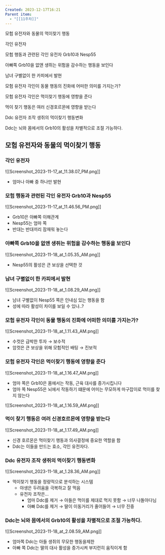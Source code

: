 ```yaml
---
Created: 2023-12-17T16:21
Parent item:
  - "[[11주차]]"
---
```

모험 유전자와 동물의 먹이찾기 행동

각인 유전자

모험 행동과 관련된 각인 유전자 Grb10과 Nesp55

아빠쪽 Grb10을 없앤 생쥐는 위험을 감수하는 행동을 보인다

남녀 구별없이 한 카피에서 발현

모험 유전자 각인이 동물 행동의 진화에 어떠한 의미를 가지는가?

모험 유전자 각인은 먹이찾기 행동에 영향을 준다

먹이 찾기 행동은 여러 신경호르몬에 영향을 받는다

Ddc 유전자 조작 생쥐의 먹이찾기 행동변화

Ddc는 뇌와 몸에서의 Grb10의 활성을 차별적으로 조절 가능하다.

## 모험 유전자와 동물의 먹이찾기 행동

### 각인 유전자

![[Screenshot_2023-11-17_at_11.38.07_PM.png]]

- 엄마나 아빠 중 하나만 발현

### 모험 행동과 관련된 각인 유전자 Grb10과 Nesp55

![[Screenshot_2023-11-17_at_11.46.56_PM.png]]

- Grb10은 아빠쪽 이해관계
- Nesp55는 엄마 쪽
- 반대는 반대끼리 잠재워 놓는다

### 아빠쪽 Grb10을 없앤 생쥐는 위험을 감수하는 행동을 보인다

![[Screenshot_2023-11-18_at_1.05.35_AM.png]]

- Nesp55의 활성은 큰 보상을 선택한 것

### 남녀 구별없이 한 카피에서 발현

![[Screenshot_2023-11-18_at_1.08.29_AM.png]]

- 남녀 구별없이 Nesp55 쪽은 인내심 있는 행동을 함
- 성에 따라 활성이 차이를 보일 수 있나..?

### 모험 유전자 각인이 동물 행동의 진화에 어떠한 의미를 가지는가?

![[Screenshot_2023-11-18_at_1.11.43_AM.png]]

- 수컷은 급박한 투자 → 보수적
- 암컷은 큰 보상을 위해 모험적인 배팅 → 진보적

### 모험 유전자 각인은 먹이찾기 행동에 영향을 준다

![[Screenshot_2023-11-18_at_1.16.47_AM.png]]

- 엄마 쪽은 Grb10은 몸에서는 작동, 근육 대사를 증가시킵니다
- 엄마 쪽 Nesp55은 뇌에서 작동하기 떄문에 어미는 무모하게 마구잡이로 먹이를 찾지 않는다

![[Screenshot_2023-11-18_at_1.16.59_AM.png]]

### 먹이 찾기 행동은 여러 신경호르몬에 영향을 받는다

![[Screenshot_2023-11-18_at_1.17.49_AM.png]]

- 신경 호르몬은 먹이찾기 행동과 의사결정에 중요한 역할을 함
- Ddc는 이들을 만드는 효소, 각인 유전자다.

### Ddc 유전자 조작 생쥐의 먹이찾기 행동변화

![[Screenshot_2023-11-18_at_1.28.36_AM.png]]

- 먹이찾기 행동을 정량적으로 분석하는 시스템
    - 야생은 두려움을 극복하고 잘 먹음
    - 유전자 조작은…
        - 엄마 Ddc를 제거 → 아들은 먹이를 제대로 먹지 못함 → 너무 나돌아다님
        - 아빠 Ddc를 제거 → 딸이 이동거리가 줄어들어 → 너무 진중

### Ddc는 뇌와 몸에서의 Grb10의 활성을 차별적으로 조절 가능하다.

![[Screenshot_2023-11-18_at_2.08.59_AM.png]]

- 엄마쪽 Ddc는 아들 생쥐의 무모한 행동을제한
- 아빠 쪽 Ddc는 딸의 대사 활성을 증가시켜 부지런히 움직이게 함